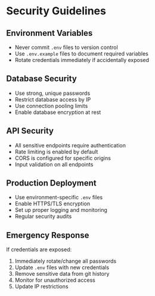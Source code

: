 # Security Guidelines

## Environment Variables
- Never commit `.env` files to version control
- Use `.env.example` files to document required variables
- Rotate credentials immediately if accidentally exposed

## Database Security
- Use strong, unique passwords
- Restrict database access by IP
- Use connection pooling limits
- Enable database encryption at rest

## API Security
- All sensitive endpoints require authentication
- Rate limiting is enabled by default
- CORS is configured for specific origins
- Input validation on all endpoints

## Production Deployment
- Use environment-specific `.env` files
- Enable HTTPS/TLS encryption
- Set up proper logging and monitoring
- Regular security audits

## Emergency Response
If credentials are exposed:
1. Immediately rotate/change all passwords
2. Update `.env` files with new credentials
3. Remove sensitive data from git history
4. Monitor for unauthorized access
5. Update IP restrictions
